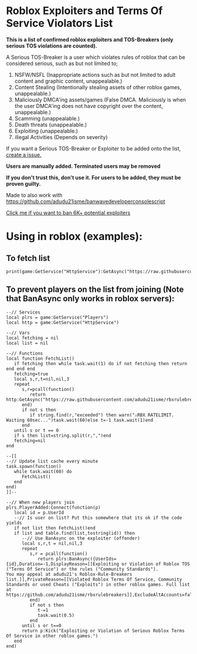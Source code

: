 # Roblox Exploiters and Terms Of Service Violators List 
**This is a list of confirmed roblox exploiters and TOS-Breakers (only serious TOS violations are counted).**

A Serious TOS-Breaker is a user which violates rules of roblox that can be considered serious, such as but not limited to;
1. NSFW/NSFL (Inappropriate actions such as but not limited to adult content and graphic content, unappealable.)
2. Content Stealing (Intentionally stealing assets of other roblox games, unappealable.)
3. Maliciously DMCA'ing assets/games (False DMCA. Maliciously is when the user DMCA'ing does not have copyright over the content, unappealable.)
4. Scamming (unappealable.)
5. Death threats (unappealable.)
6. Exploiting (unappealable.)
7. illegal Activities (Depends on severity)

If you want a Serious TOS-Breaker or Exploiter to be added onto the list, [create a issue.](https://github.com/adudu21isme/rbxrulebreakers/issues/new?assignees=adudu21isme&labels=report&projects=&template=user-report.md&title=%5BUSER+REPORT%5D)

**Users are manually added. Terminated users may be removed**

**If you don't trust this, don't use it. For users to be added, they must be proven guilty.**

Made to also work with https://github.com/adudu21isme/banwavedeveloperconsolescript

[Click me if you want to ban 6K+ potential exploiters](https://github.com/adudu21isme/groupbanwavedeveloperconsolescript)

# Using in roblox (examples):

## To fetch list
```luau
print(game:GetService("HttpService"):GetAsync("https://raw.githubusercontent.com/adudu21isme/rbxrulebreakers/refs/heads/main/users"))
```
## To prevent players on the list from joining (Note that BanAsync only works in roblox servers):
```luau
--// Services
local plrs = game:GetService("Players")
local http = game:GetService("HttpService")

--// Vars
local fetching = nil
local list = nil

--// Functions
local function FetchList()
   if fetching then while task.wait(1) do if not fetching then return end end end
   fetching=true
   local s,r,t=nil,nil,3
   repeat
      s,r=pcall(function()
         return http:GetAsync("https://raw.githubusercontent.com/adudu21isme/rbxrulebreakers/refs/heads/main/users",true)
      end)
      if not s then
         if string.find(r,"exceeded") then warn("⚠️RBX RATELIMIT. Waiting 60sec...")task.wait(60)else t=-1 task.wait(1)end
      end
   until s or t == 0
   if s then list=string.split(r,",")end
   fetching=nil
end

--[[
--// Update list cache every minute
task.spawn(function()
   while task.wait(60) do
      FetchList()
   end
end)
]]--

--// When new players join
plrs.PlayerAdded:Connect(function(p)
   local id = p.UserId
   --// Is user on list? Put this somewhere that its ok if the code yields
   if not list then FetchList()end
   if list and table.find(list,tostring(id)) then
      --// Use BanAsync on the exploiter (offender)
      local s,r,t = nil,nil,3
      repeat
         s,r = pcall(function()
            return plrs:BanAsync({UserIds={id},Duration=-1,DisplayReason=[[Exploiting or Violation of Roblox TOS ("Terms Of Service") or the rules ("Community Standards").
You may appeal at adudu21's Roblox-Rule-Breakers list.]],PrivateReason=[[Violated Roblox Terms Of Service, Community Standards or used Cheats ("Exploits") in other roblox games. Full list at https://github.com/adudu21isme/rbxrulebreakers]],ExcludeAltAccounts=false,ApplyToUniverse=true})  
         end)
         if not s then
            t-=1 
            task.wait(0.5)
         end
      until s or t==0
      return p:Kick("Exploiting or Violation of Serious Roblox Terms Of Service in other roblox games.")
   end
end)
```

